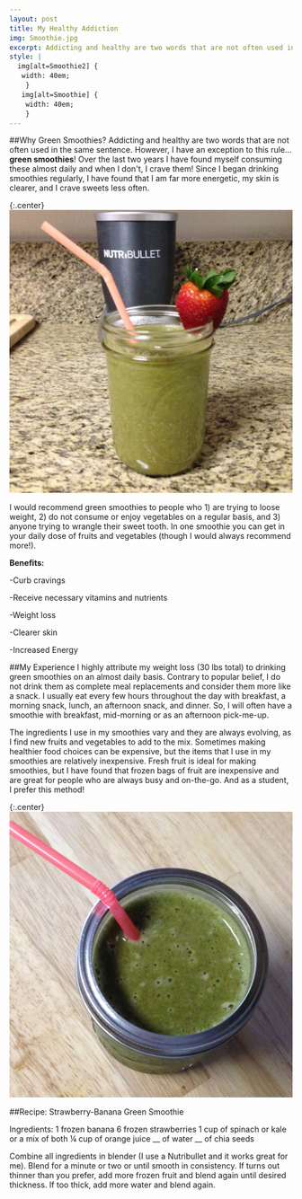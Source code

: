 ```yaml
---
layout: post
title: My Healthy Addiction
img: Smoothie.jpg
excerpt: Addicting and healthy are two words that are not often used in the same sentence.  However, I have an exception to this rule...
style: |
  img[alt=Smoothie2] {
   width: 40em;
    }
   img[alt=Smoothie] {
    width: 40em;
    }
---
```


##Why Green Smoothies?
Addicting and healthy are two words that are not often used in the same sentence.  However, I have an exception to this rule... **green smoothies**! Over the last two years I have found myself consuming these almost daily and when I don't, I crave them!  Since I began drinking smoothies regularly, I have found that I am far more energetic, my skin is clearer, and I crave sweets less often. 

{:.center}
![Smoothie2](/assets/images/Smoothie2.jpg "Smoothie2")

I would recommend green smoothies to people who 1) are trying to loose weight, 2) do not consume or enjoy vegetables on a regular basis, and 3) anyone trying to wrangle their sweet tooth.  In one smoothie you can get in your daily dose of fruits and vegetables (though I would always recommend more!).  

**Benefits:**

-Curb cravings

-Receive necessary vitamins and nutrients

-Weight loss

-Clearer skin

-Increased Energy

##My Experience
I highly attribute my weight loss (30 lbs total) to drinking green smoothies on an almost daily basis. Contrary to popular belief, I do not drink them as complete meal replacements and consider them more like a snack. I usually eat every few hours throughout the day with breakfast, a morning snack, lunch, an afternoon snack, and dinner. So, I will often have a smoothie with breakfast, mid-morning or as an afternoon pick-me-up.

The ingredients I use in my smoothies vary and they are always evolving, as I find new fruits and vegetables to add to the mix.  Sometimes making healthier food choices can be expensive, but the items that I use in my smoothies are relatively inexpensive.  Fresh fruit is ideal for making smoothies, but I have found that frozen bags of fruit are inexpensive and are great for people who are always busy and on-the-go.  And as a student, I prefer this method! 

{:.center}
![Smoothie](/assets/images/Smoothie.jpg "Smoothie")

##Recipe: Strawberry-Banana Green Smoothie

Ingredients:
1 frozen banana
6 frozen strawberries
1 cup of spinach or kale or a mix of both
¼ cup of orange juice
__ of water
__ of chia seeds

Combine all ingredients in blender (I use a Nutribullet and it works great for me).  Blend for a minute or two or until smooth in consistency. If turns out thinner than you prefer, add more frozen fruit and blend again until desired thickness.  If too thick, add more water and blend again. 


